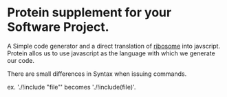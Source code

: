 # Protein supplement for your Software Project.

A Simple code generator and a direct translation of [ribosome](https://github.com/sustrik/ribosome) into
javscript. Protein allos us to use javascript as the language with which we generate our code.

There are small differences in Syntax when issuing commands.

ex. './!include "file"' becomes './!include(file)'.
